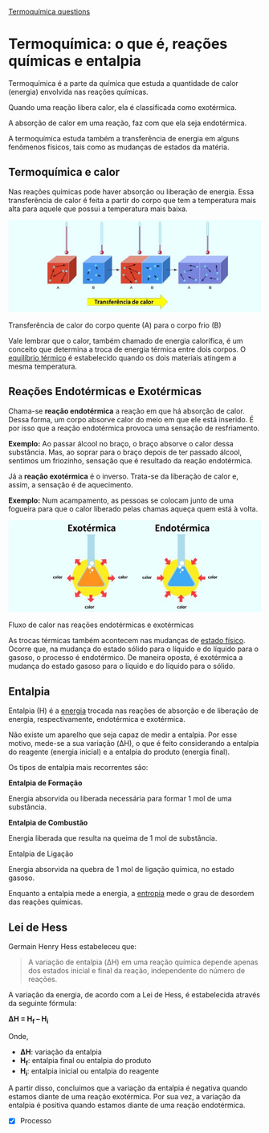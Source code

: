 [Termoquímica questions](Termoqu%C3%ADmica%20questions.md)

Termoquímica: o que é, reações químicas e entalpia
==================================================

Termoquímica é a parte da química que estuda a quantidade de calor
(energia) envolvida nas reações químicas.

Quando uma reação libera calor, ela é classificada como
exotérmica.

A absorção de calor em uma reação, faz com que ela seja
endotérmica.

A termoquímica estuda também a transferência de energia em alguns
fenômenos físicos, tais como as mudanças de estados da matéria.

Termoquímica e calor
--------------------

Nas reações químicas pode haver absorção ou liberação de energia. Essa transferência de calor é feita a partir do corpo que tem a temperatura mais alta para aquele que possui a temperatura mais baixa.

![](Imagens/Pasted%20image%2020201019125205.png)

Transferência de calor do corpo quente (A) para o corpo frio (B)

Vale lembrar que o calor, também chamado de energia calorífica, é um
conceito que determina a troca de energia térmica entre dois corpos.
O [equilíbrio térmico](https://www.todamateria.com.br/equilibrio-termico/) é estabelecido quando os dois materiais atingem a mesma
temperatura.

Reações Endotérmicas e Exotérmicas
----------------------------------

Chama-se **reação endotérmica** a reação em que há absorção de calor.
Dessa forma, um corpo absorve calor do meio em que ele está inserido. É
por isso que a reação endotérmica provoca uma sensação de resfriamento.

**Exemplo:** Ao passar álcool no braço, o braço absorve o calor dessa
substância. Mas, ao soprar para o braço depois de ter passado álcool,
sentimos um friozinho, sensação que é resultado da reação endotérmica.

Já a **reação exotérmica** é o inverso. Trata-se da liberação de calor
e, assim, a sensação é de aquecimento.

**Exemplo:** Num acampamento, as pessoas se colocam junto de uma
fogueira para que o calor liberado pelas chamas aqueça quem está à
volta.

![](Imagens/Pasted%20image%2020201019125316.png)

Fluxo de calor nas reações endotérmicas e exotérmicas

As trocas térmicas também acontecem nas mudanças de [estado físico](https://www.todamateria.com.br/estados-fisicos-da-materia/).
Ocorre que, na mudança do estado sólido para o líquido e do líquido para
o gasoso, o processo é endotérmico. De maneira oposta, é exotérmica a
mudança do estado gasoso para o líquido e do líquido para o sólido.

Entalpia
--------

Entalpia (H) é a [energia](https://www.todamateria.com.br/energia/)
trocada nas reações de absorção e de liberação de energia,
respectivamente, endotérmica e exotérmica.

Não existe um aparelho que seja capaz de medir a entalpia. Por esse
motivo, mede-se a sua variação (ΔH), o que é feito considerando a
entalpia do reagente (energia inicial) e a entalpia do produto (energia
final).

Os tipos de entalpia mais recorrentes são:

**Entalpia de Formação**

Energia absorvida ou liberada necessária para formar 1 mol de uma
substância.

**Entalpia de Combustão**

Energia liberada que resulta na queima de 1 mol de substância. 

Entalpia de Ligação

Energia absorvida na quebra de 1 mol de ligação química, no estado
gasoso.

Enquanto a entalpia mede a energia, a [entropia](https://www.todamateria.com.br/entropia/) mede o grau de desordem das reações químicas.

Lei de Hess
-----------

Germain Henry Hess estabeleceu que:

> A variação de entalpia (ΔH) em uma reação química depende apenas dos
> estados inicial e final da reação, independente do número de reações.

A variação da energia, de acordo com a Lei de Hess, é estabelecida
através da seguinte fórmula:

**ΔH = H<sub>f</sub> – H<sub>i</sub>**

Onde,

-   **ΔH**: variação da entalpia
-   **H<sub>f</sub>**: entalpia final ou entalpia do produto
-   **H<sub>i</sub>**: entalpia inicial ou entalpia do reagente


A partir disso, concluímos que a variação da entalpia é negativa
quando estamos diante de uma reação exotérmica.
Por sua vez, a variação da entalpia é positiva quando estamos
diante de uma reação endotérmica.
- [x] Processo 
